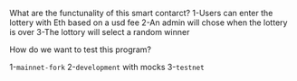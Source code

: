 What are the functunality of this smart contarct?
1-Users can enter the lottery with Eth based on a usd fee
2-An admin will chose when the lottery is over
3-The lottory will select a random winner

How do we want to test this program?

1-`mainnet-fork`
2-`development` with mocks
3-`testnet`
